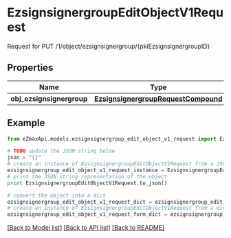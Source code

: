 # EzsignsignergroupEditObjectV1Request

Request for PUT /1/object/ezsignsignergroup/{pkiEzsignsignergroupID}

## Properties

Name | Type | Description | Notes
------------ | ------------- | ------------- | -------------
**obj_ezsignsignergroup** | [**EzsignsignergroupRequestCompound**](EzsignsignergroupRequestCompound.md) |  | 

## Example

```python
from eZmaxApi.models.ezsignsignergroup_edit_object_v1_request import EzsignsignergroupEditObjectV1Request

# TODO update the JSON string below
json = "{}"
# create an instance of EzsignsignergroupEditObjectV1Request from a JSON string
ezsignsignergroup_edit_object_v1_request_instance = EzsignsignergroupEditObjectV1Request.from_json(json)
# print the JSON string representation of the object
print EzsignsignergroupEditObjectV1Request.to_json()

# convert the object into a dict
ezsignsignergroup_edit_object_v1_request_dict = ezsignsignergroup_edit_object_v1_request_instance.to_dict()
# create an instance of EzsignsignergroupEditObjectV1Request from a dict
ezsignsignergroup_edit_object_v1_request_form_dict = ezsignsignergroup_edit_object_v1_request.from_dict(ezsignsignergroup_edit_object_v1_request_dict)
```
[[Back to Model list]](../README.md#documentation-for-models) [[Back to API list]](../README.md#documentation-for-api-endpoints) [[Back to README]](../README.md)


